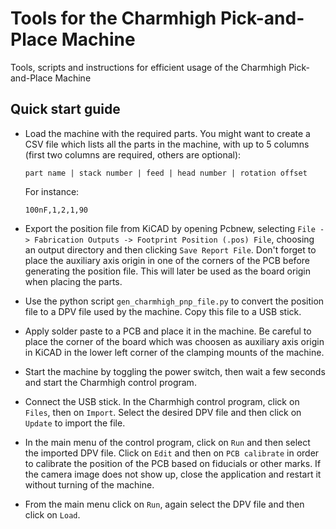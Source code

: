 # Tools for the Charmhigh Pick-and-Place Machine
Tools, scripts and instructions for efficient usage
of the Charmhigh Pick-and-Place Machine

## Quick start guide

* Load the machine with the required parts.
  You might want to create a CSV file which lists all the parts in the machine,
  with up to 5 columns (first two columns are required, others are optional):
  ```
  part name | stack number | feed | head number | rotation offset
  ```
  For instance:
  ```
  100nF,1,2,1,90
  ```

* Export the position file from KiCAD by opening Pcbnew, selecting
  `File -> Fabrication Outputs -> Footprint Position (.pos) File`,
  choosing an output directory and then clicking `Save Report File`.
  Don't forget to place the auxiliary axis origin
  in one of the corners of the PCB before generating the position file.
  This will later be used as the board origin when placing the parts.

* Use the python script `gen_charmhigh_pnp_file.py` to convert the position
  file to a DPV file used by the machine.
  Copy this file to a USB stick.

* Apply solder paste to a PCB and place it in the machine.
  Be careful to place the corner of the board
  which was choosen as auxiliary axis origin in KiCAD
  in the lower left corner of the clamping mounts of the machine.

* Start the machine by toggling the power switch,
  then wait a few seconds and start the Charmhigh control program.

* Connect the USB stick.
  In the Charmhigh control program, click on `Files`, then on `Import`.
  Select the desired DPV file and then click on `Update` to import the file.

* In the main menu of the control program,
  click on `Run` and then select the imported DPV file.
  Click on `Edit` and then on `PCB calibrate` in order to calibrate the
  position of the PCB based on fiducials or other marks.
  If the camera image does not show up, close the application
  and restart it without turning of the machine.

* From the main menu click on `Run`, again select the DPV file
  and then click on `Load`.
